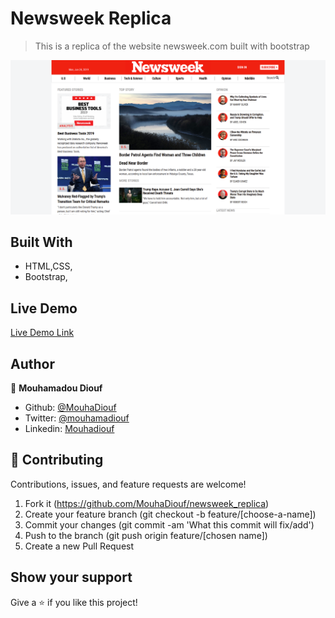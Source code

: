 # Newsweek Replica

>This is a replica of the website newsweek.com built with bootstrap

![screenshot](./images/screenshot.png)

## Built With

- HTML,CSS,
- Bootstrap,

## Live Demo

[Live Demo Link](https://raw.githack.com/MouhaDiouf/newsweek_replica/development/index.html)


## Author


👤 **Mouhamadou Diouf**

- Github: [@MouhaDiouf](https://github.com/MouhaDiouf)
- Twitter: [@mouhamadiouf](https://twitter.com/mouhamadiouf)
- Linkedin: [Mouhadiouf](https://linkedin.com/mouhadiouf)


## 🤝 Contributing

Contributions, issues, and feature requests are welcome!

1. Fork it (https://github.com/MouhaDiouf/newsweek_replica)
2. Create your feature branch (git checkout -b feature/[choose-a-name])
3. Commit your changes (git commit -am 'What this commit will fix/add')
4. Push to the branch (git push origin feature/[chosen name])
5. Create a new Pull Request

## Show your support

Give a ⭐️ if you like this project!
